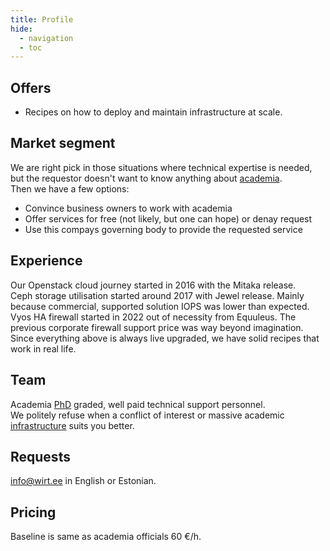 ```yaml
---
title: Profile
hide:
  - navigation
  - toc
---
```

## Offers
* Recipes on how to deploy and maintain infrastructure at scale.

## Market segment 
We are right pick in those situations where technical expertise is needed, but the requestor doesn't want to know anything about [academia](https://ut.ee/).  
Then we have a few options:  

* Convince business owners to work with academia
* Offer services for free (not likely, but one can hope) or denay request
* Use this compays governing body to provide the requested service   

## Experience
Our Openstack cloud journey started in 2016 with the Mitaka release.  
Ceph storage utilisation started around 2017 with Jewel release. Mainly because commercial, supported solution IOPS was lower than expected.   
Vyos HA firewall started in 2022 out of necessity from Equuleus. The previous corporate firewall support price was way beyond imagination.  
Since everything above is always live upgraded, we have solid recipes that work in real life.  

## Team
Academia [PhD](https://www.etis.ee/CV/Hannes_Tamme/eng/) graded, well paid technical support personnel.  
We politely refuse when a conflict of interest or massive academic [infrastructure](https://hpc.ut.ee/) suits you better.  

## Requests 
<a href="mailto:info@wirt.ee">info@wirt.ee</a> in English or Estonian.  
          
## Pricing
Baseline is same as academia officials 60 €/h.
